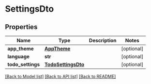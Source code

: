 # SettingsDto


## Properties
Name | Type | Description | Notes
------------ | ------------- | ------------- | -------------
**app_theme** | [**AppTheme**](AppTheme.md) |  | [optional] 
**language** | **str** |  | [optional] 
**todo_settings** | [**TodoSettingsDto**](TodoSettingsDto.md) |  | [optional] 

[[Back to Model list]](../README.md#documentation-for-models) [[Back to API list]](../README.md#documentation-for-api-endpoints) [[Back to README]](../README.md)


